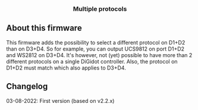 <div align="center">

  <h3 align="center">Multiple protocols</h3>
</div>

## About this firmware 
This firmware adds the possibility to select a different protocol on D1+D2 than on D3+D4. So for example, you can output UCS9812 on port D1+D2 and WS2812 on D3+D4. It's however, not (yet) possible to have more than 2 different protocols on a single DiGidot controller. Also, the protocol on D1+D2 must match which also applies to D3+D4.

## Changelog
03-08-2022: First version (based on v2.2.x)
